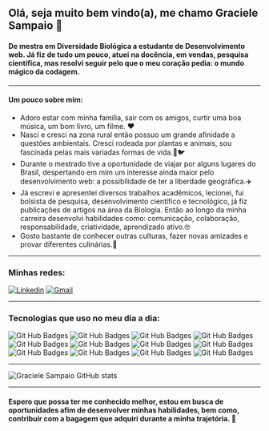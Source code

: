 ## Olá, seja muito bem vindo(a), me chamo Graciele Sampaio 👋

#### De mestra em Diversidade Biológica a estudante de Desenvolvimento web. Já fiz de tudo um pouco, atuei na docência, em vendas, pesquisa científica, mas resolvi seguir pelo que o meu coração pedia: o mundo mágico da codagem.

<hr></hr>

#### <strong> Um pouco sobre mim: </strong>

<ul>
  <li> Adoro estar com minha família, sair com os amigos, curtir uma boa música, um bom livro, um filme. ❤️
  <li> Nasci e cresci na zona rural então possuo um grande afinidade a questões ambientais. Cresci rodeada por plantas e animais, sou fascinada pelas mais variadas formas de vida.🌳🐦
  <li> Durante o mestrado tive a oportunidade de viajar por alguns lugares do Brasil, despertando  em mim um interesse ainda maior pelo desenvolvimento web: a possibilidade de ter a liberdade geográfica.✈️
   <li> Já escrevi e apresentei diversos trabalhos acadêmicos, lecionei, fui bolsista de pesquisa, desenvolvimento científico e tecnológico, já fiz publicações de artigos na área da Biologia. Então ao longo da minha carreira desenvolvi habilidades como: comunicação, colaboração, responsabilidade, criatividade, aprendizado ativo.🤓
   <li> Gosto bastante de conhecer outras culturas, fazer novas amizades e provar diferentes culinárias.🫶
</ul>

<hr></hr>

### Minhas redes:

[![Linkedin](https://img.shields.io/badge/LinkedIn-0077B5?style=for-the-badge&logo=linkedin&logoColor=white)](https://www.linkedin.com/in/graciele-sampaio/) 
[![Gmail](https://img.shields.io/badge/Gmail-D14836?style=for-the-badge&logo=gmail&logoColor=white)](gracieleleitesampaio@gmail.com)

<hr></hr>

### Tecnologias que uso no meu dia a dia:
![Git Hub Badges](https://img.shields.io/badge/HTML5-E34F26?style=for-the-badge&logo=html5&logoColor=white)
![Git Hub Badges](https://img.shields.io/badge/CSS3-1572B6?style=for-the-badge&logo=css3&logoColor=white)
![Git Hub Badges](https://img.shields.io/badge/JavaScript-323330?style=for-the-badge&logo=javascript&logoColor=F7DF1E)
![Git Hub Badges](https://img.shields.io/badge/Node.js-339933?style=for-the-badge&logo=nodedotjs&logoColor=white)
![Git Hub Badges](https://img.shields.io/badge/React-20232A?style=for-the-badge&logo=react&logoColor=61DAFB)
![Git Hub Badges](https://img.shields.io/badge/Redux-593D88?style=for-the-badge&logo=redux&logoColor=white)
![Git Hub Badges](https://img.shields.io/badge/GitHub-100000?style=for-the-badge&logo=github&logoColor=white)
![Git Hub Badges](https://img.shields.io/badge/Docker-2CA5E0?style=for-the-badge&logo=docker&logoColor=white)
![Git Hub Badges](https://img.shields.io/badge/MySQL-005C84?style=for-the-badge&logo=mysql&logoColor=white)
![Git Hub Badges](https://img.shields.io/badge/MongoDB-4EA94B?style=for-the-badge&logo=mongodb&logoColor=white)
![Git Hub Badges](https://img.shields.io/badge/TypeScript-007ACC?style=for-the-badge&logo=typescript&logoColor=white)
![Git Hub Badges](https://img.shields.io/badge/Jest-C21325?style=for-the-badge&logo=jest&logoColor=white)

<hr></hr>

![Graciele Sampaio GitHub stats](https://github-readme-stats.vercel.app/api?username=graciele-sampaio&show_icons=true&theme=dracula)

<hr></hr>

#### <strong> Espero que possa ter me conhecido melhor, estou em busca de oportunidades afim de desenvolver minhas habilidades, bem como, contribuir com a bagagem que adquiri durante a minha trajetória. 🚀</strong>
